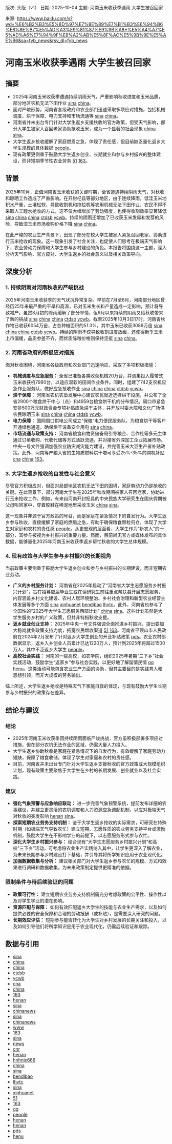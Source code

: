 版次: 头版（v1）
日期: 2025-10-04
主题: 河南玉米收获季遇雨 大学生被召回家

来源: https://www.baidu.com/s?wd=%E6%B2%B3%E5%8D%97%E7%8E%89%E7%B1%B3%E6%94%B6%E8%8E%B7%E5%AD%A3%E9%81%87%E9%9B%A8+%E5%A4%A7%E5%AD%A6%E7%94%9F%E8%A2%AB%E5%8F%AC%E5%9B%9E%E5%AE%B6&sa=fyb_news&rsv_dl=fyb_news

# 河南玉米收获季遇雨 大学生被召回家

## 摘要
- 2025年河南玉米收获季遭遇持续阴雨天气，严重影响秋收进度和玉米品质，部分地区农机无法下田作业 [sina](https://vertexaisearch.cloud.google.com/grounding-api-redirect/AUZIYQHD5CvHSdwprZYAFulST3jeheanyAY-Rg5bs13-gLNnz4GRdsIfjwXPuMXGry47YGRNTrgwaV66H3w15uGSUsqUapIxIgeQMOwq4QumxFkWWR90KxVyppxiBrbZfUzP2098Ex80im2PsJGePsAgWnMYsW-v_VGsdM_C_PDwC5bXAvISnIH929N6UN10wE3fH_GyEkMU-g==) [china](https://vertexaisearch.cloud.google.com/grounding-api-redirect/AUZIYQFzZM68OlTc4V03xOP4b_rS5XqDvOcnP-jAO438NyBFYB_Kol8594b41MUJdek8-7xcoofUrcrASqQvtBPCJ7jEs4YzbsmbwNRK3xj7vbzblriHOWnjcgFJ04y0NPlYLkMsTGmxMqyizOCn_SRHH9MFLDqcucNbGW37Mw==)。
- 面对严峻形势，河南省各级政府和农业部门迅速采取多项应对措施，包括机械调度、烘干保障、电力支持和市场流通等 [sina](https://vertexaisearch.cloud.google.com/grounding-api-redirect/AUZIYQHD5CvHSdwprZYAFulST3jeheanyAY-Rg5bs13-gLNnz4GRdsIfjwXPuMXGry47YGRNTrgwaV66H3w15uGSUsqUapIxIgeQMOwq4QumxFkWWR90KxVyppxiBrbZfUzP2098Ex80im2PsJGePsAgWnMYsW-v_VGsdM_C_PDwC5bXAvISnIH929N6UN10wE3fH_GyEkMU-g==) [china](https://vertexaisearch.cloud.google.com/grounding-api-redirect/AUZIYQFzZM68OlTc4V03xOP4b_rS5XqDvOcnP-jAO438NyBFYB_Kol8594b41MUJdek8-7xcoofUrcrASqQvtBPCJ7jEs4YzbsmbwNRK3xj7vbzblriHOWnjcgFJ04y0NPlYLkMsTGmxMqyizOCn_SRHH9MFLDqcucNbGW37Mw==)。
- 河南省并未出台专门针对大学生返乡支援秋收的官方政策，但受天气影响，部分大学生被家人召回老家协助抢收玉米，成为一个显著的社会现象 [china](https://vertexaisearch.cloud.google.com/grounding-api-redirect/AUZIYQH9wlB_QKmKAf_sj__8ENk_iiPV5jKRe1g3uanWApu6MJQG3Q6vH0_jI7p4Sf9_ugp8UpKo4eJWkqFR_R9oIvUhu0t-fztwTcHJfaeX4Cpc4y1NVVAc8FYVXsHwucwfhWYydwCv8hUqMua85hKGVRq9wc_Q2pS09phGvA==) [sina](https://vertexaisearch.cloud.google.com/grounding-api-redirect/AUZIYQF1_RGqhxUXoYakDu1g0XukVDcziT0jJVZGNDyZNQXvo8tQjWKvaQvWvW2YSwt3158wcKZETVI83YaVlWJp0J9QeIh_oxFHbUAAbS-OWVrz0pnLgYBYboCdv9MXszJe2AKeu3P5dgW2wFTTXpBOlpJ3IamBo1Z1o1L3AbE6CrWPga2ERNvt-lLXdSu_ri3sHewJr_JyoQ==)。
- 大学生返乡抢收缓解了家庭燃眉之急，体现了责任感，但目前缺乏量化返乡大学生规模的具体数据 [people](https://vertexaisearch.cloud.google.com/grounding-api-redirect/AUZIYQFcdJfkf3CQaFi3gLjEqFJN4MPwQeF_MRm0nE352FjYXyLBRS2SC_CVxY2XoiM9s-aIxKy55tgOp1OT5ukdpJFDpYAHwjTjIo4PQCsuDnUMgdJLmqBMxzWLFeVMtKmIDIqAcQJ2hzJAh79Ocm7zyhS3wij0juIZh-M=)。
- 现有政策更侧重于鼓励大学生返乡创业、长期就业和参与乡村振兴的整体建设，而非短期季节性农业劳务 [51](https://vertexaisearch.cloud.google.com/grounding-api-redirect/AUZIYQEWoaKL4fqZ4ZydMbUEGRhzWePIv3AtbIZxKWrcwgthTmd5fgf_NHyu-J3qnwTOx3BNaXFbC-On-pn8n7ElCBrHoX6RLxcVWcaayoPKHnpB-jgCp86HJlLUpHjSfLAiLTNkEpNPJte2LCvKmI_cu_AjeakcZME=) [163](https://vertexaisearch.cloud.google.com/grounding-api-redirect/AUZIYQFaJvMK5JLcx3mfBjUSnZXdl9fwoiS3AOKFivwZ72CqfglqnhAssQZ3Af5MyWC6leVTRQYFvvayn1qyQL60jUK2DP3Sh2mqktaOA3jjObKxRGXEFFU-sTFESFB6NrvlzCYY7P5iCQykRWqIwC2N459yCNvD1ik=)。

## 背景
2025年10月，正值河南省玉米收获的关键时期，全省遭遇持续阴雨天气，对秋收和晾晒工作造成了严重影响。在开封杞县等部分地区，由于连续降雨，低洼玉米地积水严重，土壤松软，导致收割机和拖拉机等农用机械无法下田作业，农民不得不采取人工蹚水抢收的方式，这不仅大幅增加了劳动强度，也使得收割效率显著降低 [sina](https://vertexaisearch.cloud.google.com/grounding-api-redirect/AUZIYQHD5CvHSdwprZYAFulST3jeheanyAY-Rg5bs13-gLNnz4GRdsIfjwXPuMXGry47YGRNTrgwaV66H3w15uGSUsqUapIxIgeQMOwq4QumxFkWWR90KxVyppxiBrbZfUzP2098Ex80im2PsJGePsAgWnMYsW-v_VGsdM_C_PDwC5bXAvISnIH929N6UN10wE3fH_GyEkMU-g==) [china](https://vertexaisearch.cloud.google.com/grounding-api-redirect/AUZIYQFzZM68OlTc4V03xOP4b_rS5XqDvOcnP-jAO438NyBFYB_Kol8594b41MUJdek8-7xcoofUrcrASqQvtBPCJ7jEs4YzbsmbwNRK3xj7vbzblriHOWnjcgFJ04y0NPlYLkMsTGmxMqyizOCn_SRHH9MFLDqcucNbGW37Mw==) [china](https://vertexaisearch.cloud.google.com/grounding-api-redirect/AUZIYQELj2T1wE-5i3Mhn4_MdPVHKzNIZOBIVFWgbaBPxVlFhrq4p1CfaTDxZWmhnM8agwDq5a9Acmz-kkYb05eoUlJPk6hA-epwd5NVLbEaXC1avbQweDO9eDoVAuJ-ADPcIbSZPmzP9j1W4WbDlE2yDGQKxhYwVoGnotPEKQ==) [ctdsb](https://vertexaisearch.cloud.google.com/grounding-api-redirect/AUZIYQFTAPCkzfXyvXgehAbcdKcIL5MgJyuE5abCrPmnfC5z_2df_PChR_78ohO-o23SDMgyNqofKNc8f6WUEfJRRyJKyCDjhKgIk6WLmru0RGgYhPGZqis6wMXEuL8IQY7w0zknX8idxwlKpXea) [ycwb](https://vertexaisearch.cloud.google.com/grounding-api-redirect/AUZIYQEb0ZFSj_9k6yTH0eeCRUaCBzWms6EwiDlWAODuDeq7ssoDRwquTR9tjyrlQOGCTdIggqbj2NRHFnOhYOIF4iFfVV_kYEDlvdEdadS0ZvsyCqFFsxsk7tKM-yZsxSaKljL3Atwlui2QPU4EYWKPQ78K)。持续的阴雨还增加了已收获玉米发霉和发芽的风险，导致湿玉米市场收购价格下降 [sina](https://vertexaisearch.cloud.google.com/grounding-api-redirect/AUZIYQHD5CvHSdwprZYAFulST3jeheanyAY-Rg5bs13-gLNnz4GRdsIfjwXPuMXGry47YGRNTrgwaV66H3w15uGSUsqUapIxIgeQMOwq4QumxFkWWR90KxVyppxiBrbZfUzP2098Ex80im2PsJGePsAgWnMYsW-v_VGsdM_C_PDwC5bXAvISnIH929N6UN10wE3fH_GyEkMU-g==) [china](https://vertexaisearch.cloud.google.com/grounding-api-redirect/AUZIYQFzZM68OlTc4V03xOP4b_rS5XqDvOcnP-jAO438NyBFYB_Kol8594b41MUJdek8-7xcoofUrcrASqQvtBPCJ7jEs4YzbsmbwNRK3xj7vbzblriHOWnjcgFJ04y0NPlYLkMsTGmxMqyizOCn_SRHH9MFLDqcucNbGW37Mw==)。

在此严峻的农业生产背景下，出现了部分在校大学生被家人紧急召回老家，协助进行玉米抢收的现象。这一现象引发了社会关注，也促使人们思考在极端天气影响下，农业劳动力保障和大学生参与乡村建设的角色。本报告将围绕这一主题，深入分析天气影响、官方应对、大学生返乡的社会意义以及相关政策导向。

## 深度分析

### 1. 持续阴雨对河南秋收的严峻挑战
2025年河南玉米收获季的天气状况异常复杂。早前在7月至8月，河南部分地区曾经历25年来最严重的干旱和高温，已对玉米生长和产量造成一定影响，预计将导致减产。虽然8月初的降雨缓解了部分旱情，但9月以来持续的阴雨又给秋收带来了新的挑战 [sina](https://vertexaisearch.cloud.google.com/grounding-api-redirect/AUZIYQHD5CvHSdwprZYAFulST3jeheanyAY-Rg5bs13-gLNnz4GRdsIfjwXPuMXGry47YGRNTrgwaV66H3w15uGSUsqUapIxIgeQMOwq4QumxFkWWR90KxVyppxiBrbZfUzP2098Ex80im2PsJGePsAgWnMYsW-v_VGsdM_C_PDwC5bXAvISnIH929N6UN10wE3fH_GyEkMU-g==) [china](https://vertexaisearch.cloud.google.com/grounding-api-redirect/AUZIYQFzZM68OlTc4V03xOP4b_rS5XqDvOcnP-jAO438NyBFYB_Kol8594b41MUJdek8-7xcoofUrcrASqQvtBPCJ7jEs4YzbsmbwNRK3xj7vbzblriHOWnjcgFJ04y0NPlYLkMsTGmxMqyizOCn_SRHH9MFLDqcucNbGW37Mw==) [china](https://vertexaisearch.cloud.google.com/grounding-api-redirect/AUZIYQELj2T1wE-5i3Mhn4_MdPVHKzNIZOBIVFWgbaBPxVlFhrq4p1CfaTDxZWmhnM8agwDq5a9Acmz-kkYb05eoUlJPk6hA-epwd5NVLbEaXC1avbQweDO9eDoVAuJ-ADPcIbSZPmzP9j1W4WbDlE2yDGQKxhYwVoGnotPEKQ==) [ctdsb](https://vertexaisearch.cloud.google.com/grounding-api-redirect/AUZIYQFTAPCkzfXyvXgehAbcdKcIL5MgJyuE5abCrPmnfC5z_2df_PChR_78ohO-o23SDMgyNqofKNc8f6WUEfJRRyJKyCDjhKgIk6WLmru0RGgYhPGZqis6wMXEuL8IQY7w0zknX8idxwlKpXea) [ycwb](https://vertexaisearch.cloud.google.com/grounding-api-redirect/AUZIYQEb0ZFSj_9k6yTH0eeCRUaCBzWms6EwiDlWAODuDeq7ssoDRwquTR9tjyrlQOGCTdIggqbj2NRHFnOhYOIF4iFfVV_kYEDlvdEdadS0ZvsyCqFFsxsk7tKM-yZsxSaKljL3Atwlui2QPU4EYWKPQ78K)。截至2025年10月3日17时，河南省秋作物已收获6054万亩，占总种植面积的51.3%，其中玉米已收获3089万亩 [sina](https://vertexaisearch.cloud.google.com/grounding-api-redirect/AUZIYQHD5CvHSdwprZYAFulST3jeheanyAY-Rg5bs13-gLNnz4GRdsIfjwXPuMXGry47YGRNTrgwaV66H3w15uGSUsqUapIxIgeQMOwq4QumxFkWWR90KxVyppxiBrbZfUzP2098Ex80im2PsJGePsAgWnMYsW-v_VGsdM_C_PDwC5bXAvISnIH929N6UN10wE3fH_GyEkMU-g==) [china](https://vertexaisearch.cloud.google.com/grounding-api-redirect/AUZIYQFzZM68OlTc4V03xOP4b_rS5XqDvOcnP-jAO438NyBFYB_Kol8594b41MUJdek8-7xcoofUrcrASqQvtBPCJ7jEs4YzbsmbwNRK3xj7vbzblriHOWnjcgFJ04y0NPlYLkMsTGmxMqyizOCn_SRHH9MFLDqcucNbGW37Mw==) [china](https://vertexaisearch.cloud.google.com/grounding-api-redirect/AUZIYQELj2T1wE-5i3Mhn4_MdPVHKzNIZOBIVFWgbaBPxVlFhrq4p1CfaTDxZWmhnM8agwDq5a9Acmz-kkYb05eoUlJPk6hA-epwd5NVLbEaXC1avbQweDO9eDoVAuJ-ADPcIbSZPmzP9j1W4WbDlE2yDGQKxhYwVoGnotPEKQ==) [ctdsb](https://vertexaisearch.cloud.google.com/grounding-api-redirect/AUZIYQFTAPCkzfXyvXgehAbcdKcIL5MgJyuE5abCrPmnfC5z_2df_PChR_78ohO-o23SDMgyNqofKNc8f6WUEfJRRyJKyCDjhKgIk6WLmru0RGgYhPGZqis6wMXEuL8IQY7w0zknX8idxwlKpXea) [ycwb](https://vertexaisearch.cloud.google.com/grounding-api-redirect/AUZIYQEb0ZFSj_9k6yTH0eeCRUaCBzWms6EwiDlWAODuDeq7ssoDRwquTR9tjyrlQOGCTdIggqbj2NRHFnOhYOIF4iFfVV_kYEDlvdEdadS0ZvsyCqFFsxsk7tKM-yZsxSaKljL3Atwlui2QPU4EYWKPQ78K)。持续的阴雨不仅导致收割进度放缓，还使得新季玉米上市偏缓，品质参差不齐，而优质陈粮价格则保持坚挺 [sina](https://vertexaisearch.cloud.google.com/grounding-api-redirect/AUZIYQHD5CvHSdwprZYAFulST3jeheanyAY-Rg5bs13-gLNnz4GRdsIfjwXPuMXGry47YGRNTrgwaV66H3w15uGSUsqUapIxIgeQMOwq4QumxFkWWR90KxVyppxiBrbZfUzP2098Ex80im2PsJGePsAgWnMYsW-v_VGsdM_C_PDwC5bXAvISnIH929N6UN10wE3fH_GyEkMU-g==) [china](https://vertexaisearch.cloud.google.com/grounding-api-redirect/AUZIYQFzZM68OlTc4V03xOP4b_rS5XqDvOcnP-jAO438NyBFYB_Kol8594b41MUJdek8-7xcoofUrcrASqQvtBPCJ7jEs4YzbsmbwNRK3xj7vbzblriHOWnjcgFJ04y0NPlYLkMsTGmxMqyizOCn_SRHH9MFLDqcucNbGW37Mw==)。

### 2. 河南省政府的积极应对措施
面对秋收困境，河南省各级政府和农业部门迅速响应，采取了多项积极措施：
- **机械调度与应急服务：** 全省已准备各类收获机械20万台，并调集投入履带式玉米收获机7980台，以适应湿软的田间作业条件。同时，组建了742支农机应急作业服务队，做好应急抢收作业 [sina](https://vertexaisearch.cloud.google.com/grounding-api-redirect/AUZIYQHD5CvHSdwprZYAFulST3jeheanyAY-Rg5bs13-gLNnz4GRdsIfjwXPuMXGry47YGRNTrgwaV66H3w15uGSUsqUapIxIgeQMOwq4QumxFkWWR90KxVyppxiBrbZfUzP2098Ex80im2PsJGePsAgWnMYsW-v_VGsdM_C_PDwC5bXAvISnIH929N6UN10wE3fH_GyEkMU-g==) [china](https://vertexaisearch.cloud.google.com/grounding-api-redirect/AUZIYQFzZM68OlTc4V03xOP4b_rS5XqDvOcnP-jAO438NyBFYB_Kol8594b41MUJdek8-7xcoofUrcrASqQvtBPCJ7jEs4YzbsmbwNRK3xj7vbzblriHOWnjcgFJ04y0NPlYLkMsTGmxMqyizOCn_SRHH9MFLDqcucNbGW37Mw==) [china](https://vertexaisearch.cloud.google.com/grounding-api-redirect/AUZIYQELj2T1wE-5i3Mhn4_MdPVHKzNIZOBIVFWgbaBPxVlFhrq4p1CfaTDxZWmhnM8agwDq5a9Acmz-kkYb05eoUlJPk6hA-epwd5NVLbEaXC1avbQweDO9eDoVAuJ-ADPcIbSZPmzP9j1W4WbDlE2yDGQKxhYwVoGnotPEKQ==) [ctdsb](https://vertexaisearch.cloud.google.com/grounding-api-redirect/AUZIYQFTAPCkzfXyvXgehAbcdKcIL5MgJyuE5abCrPmnfC5z_2df_PChR_78ohO-o23SDMgyNqofKNc8f6WUEfJRRyJKyCDjhKgIk6WLmru0RGgYhPGZqis6wMXEuL8IQY7w0zknX8idxwlKpXea) [ycwb](https://vertexaisearch.cloud.google.com/grounding-api-redirect/AUZIYQEb0ZFSj_9k6yTH0eeCRUaCBzWms6EwiDlWAODuDeq7ssoDRwquTR9tjyrlQOGCTdIggqbj2NRHFnOhYOIF4iFfVV_kYEDlvdEdadS0ZvsyCqFFsxsk7tKM-yZsxSaKljL3Atwlui2QPU4EYWKPQ78K)。
- **烘干保障：** 河南省农机农垦发展中心建议农民就近选择烘干设施，并公布了全省2900个粮食烘干中心（点）和4959台粮食烘干机的分布情况。周口市紧急安排500万元财政资金专项补贴应急烘干主体，并开放村委大院和文化广场供农民晾晒玉米 [sina](https://vertexaisearch.cloud.google.com/grounding-api-redirect/AUZIYQHD5CvHSdwprZYAFulST3jeheanyAY-Rg5bs13-gLNnz4GRdsIfjwXPuMXGry47YGRNTrgwaV66H3w15uGSUsqUapIxIgeQMOwq4QumxFkWWR90KxVyppxiBrbZfUzP2098Ex80im2PsJGePsAgWnMYsW-v_VGsdM_C_PDwC5bXAvISnIH929N6UN10wE3fH_GyEkMU-g==) [china](https://vertexaisearch.cloud.google.com/grounding-api-redirect/AUZIYQFzZM68OlTc4V03xOP4b_rS5XqDvOcnP-jAO438NyBFYB_Kol8594b41MUJdek8-7xcoofUrcrASqQvtBPCJ7jEs4YzbsmbwNRK3xj7vbzblriHOWnjcgFJ04y0NPlYLkMsTGmxMqyizOCn_SRHH9MFLDqcucNbGW37Mw==) [china](https://vertexaisearch.cloud.google.com/grounding-api-redirect/AUZIYQELj2T1wE-5i3Mhn4_MdPVHKzNIZOBIVFWgbaBPxVlFhrq4p1CfaTDxZWmhnM8agwDq5a9Acmz-kkYb05eoUlJPk6hA-epwd5NVLbEaXC1avbQweDO9eDoVAuJ-ADPcIbSZPmzP9j1W4WbDlE2yDGQKxhYwVoGnotPEKQ==) [ctdsb](https://vertexaisearch.cloud.google.com/grounding-api-redirect/AUZIYQFTAPCkzfXyvXgehAbcdKcIL5MgJyuE5abCrPmnfC5z_2df_PChR_78ohO-o23SDMgyNqofKNc8f6WUEfJRRyJKyCDjhKgIk6WLmru0RGgYhPGZqis6wMXEuL8IQY7w0zknX8idxwlKpXea) [ycwb](https://vertexaisearch.cloud.google.com/grounding-api-redirect/AUZIYQEb0ZFSj_9k6yTH0eeCRUaCBzWms6EwiDlWAODuDeq7ssoDRwquTR9tjyrlQOGCTdIggqbj2NRHFnOhYOIF4iFfVV_kYEDlvdEdadS0ZvsyCqFFsxsk7tKM-yZsxSaKljL3Atwlui2QPU4EYWKPQ78K)。
- **电力保障：** 国网周口供电公司成立“保粮”电力便民服务队，为粮食烘干等客户开通绿色通道，确保烘干设备安全用电 [sina](https://vertexaisearch.cloud.google.com/grounding-api-redirect/AUZIYQHD5CvHSdwprZYAFulST3jeheanyAY-Rg5bs13-gLNnz4GRdsIfjwXPuMXGry47YGRNTrgwaV66H3w15uGSUsqUapIxIgeQMOwq4QumxFkWWR90KxVyppxiBrbZfUzP2098Ex80im2PsJGePsAgWnMYsW-v_VGsdM_C_PDwC5bXAvISnIH929N6UN10wE3fH_GyEkMU-g==) [china](https://vertexaisearch.cloud.google.com/grounding-api-redirect/AUZIYQFzZM68OlTc4V03xOP4b_rS5XqDvOcnP-jAO438NyBFYB_Kol8594b41MUJdek8-7xcoofUrcrASqQvtBPCJ7jEs4YzbsmbwNRK3xj7vbzblriHOWnjcgFJ04y0NPlYLkMsTGmxMqyizOCn_SRHH9MFLDqcucNbGW37Mw==)。
- **市场流通与政策支持：** 河南省粮食和物资储备局引导粮企、合作社等多元主体通过订单收购、代收代储等方式活跃流通，并对接省外深加工企业拓展市场。中央一号文件强调加强农业防灾减灾能力建设，并完善玉米大豆生产者补贴政策。此外，河南等产粮大省的生物质燃料烘干塔可享受25%-35%的购机补贴 [cna](https://vertexaisearch.cloud.google.com/grounding-api-redirect/AUZIYQGUihK8O1ZtOmggRq5WkzOqRQRzz1Q6KhQabPF4cEI26NZMc7CHVEOeOux8RCdxzUCfV49-x6rG8PlNmCihSmVRCyr1WWNVRUZis8-S_EstOvJ6pFhddnKZV3XtnKHm47H0Mt3i_S-N6nuxu4I=) [china](https://vertexaisearch.cloud.google.com/grounding-api-redirect/AUZIYQE9B5BvqlI6nw8ImSCjHOu9ykhO_hSajTyO_X-FoDsOq7MHdiO1xZ6jj7BfxsZakeXtz_8xranB-bDn-piyQiKYBhd4IMIx7Qh3dcs49AkJrfqaLuAGPPnxjel29R1T1OLYLOmKbVsU3_xwzDa0T97WTniIHa-d1xQ=) [163](https://vertexaisearch.cloud.google.com/grounding-api-redirect/AUZIYQG5WmwEsNNbkBlohcSCghEgfKgt1usgFs127gYYvRiOCWPvlhbItALar_21S1q2UTspMimoUHkjGIpqFT8kk_LGvjRXCMZm30aoXt5W_5ZOODsmuegsHlLYVo2yuDRrA-Yymaah5LOfWVVFvQ==)。

### 3. 大学生返乡抢收的自发性与社会意义
尽管官方积极应对，但面对局部地区农机无法下田的困境，家庭劳动力仍是抢收的关键。在此背景下，部分河南大学生在2025年秋收期间被家人召回老家，协助进行玉米抢收工作。例如，有来自河南开封杞县的中央民族大学研究生在国庆假期被父母叫回家中，穿着胶鞋在稀泥地里采收玉米 [china](https://vertexaisearch.google.com/id/1-0) [sina](https://vertexaisearch.cloud.google.com/grounding-api-redirect/AUZIYQF1_RGqhxUXoYakDu1g0XukVDcziT0jJVZGNDyZNQXvo8tQjWKvaQvWvW2YSwt3158wcKZETVI83YaVlWJp0J9QeIh_oxFHbUAAbS-OWVrz0pnLgYBYboCdv9MXszJe2AKeu3P5dgW2wFTTXpBOlpJ3IamBo1Z1o1L3AbE6CrWPga2ERNvt-lLXdSu_ri3sHewJr_JyoQ==)。

这一现象并非源于官方政策的号召，而是家庭在紧急情况下的自发行为。大学生返乡参与秋收，直接缓解了家庭的燃眉之急，有助于确保粮食颗粒归仓，体现了大学生对家庭和农村的责任感 [people](https://vertexaisearch.cloud.google.com/grounding-api-redirect/AUZIYQFcdJfkf3CQaFi3gLjEqFJN4MPwQeF_MRm0nE352FjYXyLBRS2SC_CVxY2XoiM9s-aIxKy55tgOp1OT5ukdpJFDpYAHwjTjIo4PQCsuDnUMgdJLmqBMxzWLFeVMtKmIDIqAcQJ2hzJAh79Ocm7zyhS3wij0juIZh-M=)。从更宏观的层面看，大学生作为“新农人”的一部分，其参与被视为乡村振兴的重要力量。然而，目前尚无官方或媒体发布的具体数据，能够量化2025年河南玉米收获季返乡帮忙秋收的大学生总体规模。

### 4. 现有政策与大学生参与乡村振兴的长期视角
当前政策主要侧重于鼓励大学生返乡创业和参与乡村振兴的长期建设，而非短期农业劳动。
- **广义的乡村服务计划：** 河南省在2025年启动了“河南省大学生志愿服务乡村振兴计划”，旨在招募应届毕业生或在读研究生前往重点帮扶县开展志愿服务，内容涵盖乡村文化建设、农村人居环境整治、乡村社会治理和新型农业经营主体发展等多个方面 [sina](https://vertexaisearch.cloud.google.com/grounding-api-redirect/AUZIYQEHY1yNKZQa7U-pDMmJqsY1mmMNyo1RIuAuj-qIM9GW01OYAqUiVZdjKkzrmUtr2ibUUe9qbHINyG6cz5BCkhs6SwBxKleytYfo7gFVMIm6F__QF0gXbXgAdXfQdyUAhvX2N6xqYwSCtqzz6fbECnk0SDeyGS0oXEnkoI8nvGMnlzHXIlBRTlp3drP4) [xinhuanet](https://vertexaisearch.cloud.google.com/grounding-api-redirect/AUZIYQE9-u6R5LVsnGhO7x-fcio4mNsfgsvFzBNiFZifJEO1JeX94Vh35kOcE_fHPxk80TjilX7AejTwook9hfHVSieBq-0iJ_WF65bv--p5SotunvTaapQ7xeSucqXz7YbkhsDG6kU-Brxh7xqKNBV2clHtLs7f6ob1etfoNYsCsmycfLUhmn6sduAH9spWyrjg) [bendibao](https://vertexaisearch.cloud.google.com/grounding-api-redirect/AUZIYQHkzr5ozssz-por3PVE2dkTtazOIPhUCBoKZiEC2Up59iywmDSAwbuhzGWCW_WsLn4zlV6F8KhuIQoBSXfLMQMWgIIH1D1sTqlkUO3NMlsJyAyyYaNHtagV32WBzH2jHxoZ-Vywgg==) [lhvtc](https://vertexaisearch.cloud.google.com/grounding-api-redirect/AUZIYQFsct8x131MHoKYB0S_WyBu27swIcUCK-IBVaeE1UZlYvmOsWn_39SUs8rKr8ZVX5ZoGSqM_vN02QXwskLuWx-7biu87zsPRaFpnawUFloP9ue75747LajcTMWMi87onUtfSi_gT4M=)。此外，河南省也参与了全国性的“2025年大学生志愿服务西部计划” [china](https://vertexaisearch.cloud.google.com/grounding-api-redirect/AUZIYQH9wlB_QKmKAf_sj__8ENk_iiPV5jKRe1g3uanWApu6MJQG3Q6vH0_jI7p4Sf9_ugp8UpKo4eJWkqFR_R9oIvUhu0t-fztwTcHJfaeX4Cpc4y1NVVAc8FYVXsHwucwfhWYydwCv8hUqMua85hKGVRq9wc_Q2pS09phGvA==) [sina](https://vertexaisearch.cloud.google.com/grounding-api-redirect/AUZIYQF1_RGqhxUXoYakDu1g0XukVDcziT0jJVZGNDyZNQXvo8tQjWKvaQvWvW2YSwt3158wcKZETVI83YaVlWJp0J9QeIh_oxFHbUAAbS-OWVrz0pnLgYBYboCdv9MXszJe2AKeu3P5dgW2wFTTXpBOlpJ3IamBo1Z1o1L3AbE6CrWPga2ERNvt-lLXdSu_ri3sHewJr_JyoQ==)。这些计划虽然是大学生服务乡村的广义政策，但并非特指秋收支援。
- **返乡就业创业支持：** 2025年中央一号文件强调全面推进乡村振兴，提出要加大稳岗就业政策支持力度，拓宽农民增收渠道 [51](https://vertexaisearch.cloud.google.com/grounding-api-redirect/AUZIYQEWoaKL4fqZ4ZydMbUEGRhzWePIv3AtbIZxKWrcwgthTmd5fgf_NHyu-J3qnwTOx3BNaXFbC-On-pn8n7ElCBrHoX6RLxcVWcaayoPKHnpB-jgCp86HJlLUpHjSfLAiLTNkEpNPJte2LCvKmI_cu_AjeakcZME=) [163](https://vertexaisearch.cloud.google.com/grounding-api-redirect/AUZIYQFaJvMK5JLcx3mfBjUSnZXdl9fwoiS3AOKFivwZ72CqfglqnhAssQZ3Af5MyWC6leVTRQYFvvayn1qyQL60jUK2DP3Sh2mqktaOA3jjObKxRGXEFFU-sTFESFB6NrvlzCYY7P5iCQykRWqIwC2N459yCNvD1ik=)。河南省平顶山市人民政府在2024年2月发布了针对返乡大学生创业的开业补贴政策 [pds](https://vertexaisearch.cloud.google.com/grounding-api-redirect/AUZIYQGTKUcCYvihJA9RYvIbieesU7ZahtG4nZhxXTW4_1QASamUOHOCFP5a0vHVPPYfnUKJXXgourwtVPMMPQ0yq55nvgXKmpw5ygoFbN_QI4pBPkFVe3z1-cRsKbq-aI_vBy00lC2c6XcZFfOtZw==)。农业农村部数据显示，返乡入乡创业人员累计已达1220万人，预计到2025年将超过1500万人，其中不乏返乡大学生 [people](https://vertexaisearch.cloud.google.com/grounding-api-redirect/AUZIYQFcdJfkf3CQaFi3gLjEqFJN4MPwQeF_MRm0nE352FjYXyLBRS2SC_CVxY2XoiM9s-aIxKy55tgOp1OT5ukdpJFDpYAHwjTjIo4PQCsuDnUMgdJLmqBMxzWLFeVMtKmIDIqAcQJ2hzJAh79Ocm7zyhS3wij0juIZh-M=)。
- **高校社会实践：** 河南的一些高校，如农学院，组织2025年暑期“三下乡”社会实践活动，鼓励学生“返家乡”参与社会实践，以更好地了解国情民情 [qq](https://vertexaisearch.cloud.google.com/grounding-api-redirect/AUZIYQGZL28BaAYevsvZNHoEQBiHNOmj876TgXk_Qog49j_sq7xMS26n1-crtGiQosJsiP8lfonqLnIknSortbjgQzKIheMOyogX80fwzd03Ti_DR9oqbK6aYw09UKzoc_-Hx-vW8vWL6Q==) [henu](https://vertexaisearch.cloud.google.com/grounding-api-redirect/AUZIYQEKkRHJftDtZ-yQypWn5k5UMbu8PAZ-6GcRFY83sufTeDLnHfwppixZdOwr8GXjSDg66u6IE6Pf-5cN6nkupijX-EyCu6GfPxUkezSWNeOhKZlM_T0URNsYY1w9GySJRgyrtr_F)。这类活动可能包含农业生产方面的协助，但其主要目的是实践育人和思想引领，而非大规模的劳务输出。

综上所述，大学生返乡抢收是特殊天气下家庭自救的体现，与现有鼓励大学生长期参与乡村振兴的政策存在差异。

## 结论与建议

### 结论
- 2025年河南玉米收获季因持续阴雨面临严峻挑战，官方虽积极部署多项应对措施，但在部分农机无法作业的区域，仍需大量人力投入。
- 大学生返乡协助秋收是家庭在紧急情况下的自发行为，有效缓解了家庭劳动力短缺，保障了粮食收储，体现了学生对家庭和农村的责任感。
- 目前，河南省并未出台专门针对大学生返乡支援秋收的官方政策或大规模组织计划，现有政策主要聚焦于大学生在乡村的长期发展、创业就业以及社会实践。

### 建议
- **强化气象预警与应急响应联动：** 进一步完善气象预警系统，提前发布详细的农事建议，并建立更灵活的农机调度和人力资源应急调配机制，以应对极端天气对秋收的突发影响 [henan](https://vertexaisearch.cloud.google.com/grounding-api-redirect/AUZIYQF9n5cBNbpvwQhmnfxzXCN1KZ_Y59VDBAx9Fuc6hs9lNM_R_LhDxHHypV3_9hkG_cT6YwMLecvkadRr-PGkFOP5zyC6Tk0_A49swQRtXShLMwpseU6NYsnJaMc2xkg5CX7XcD_T-0Xn9HWezrPw) [sina](https://vertexaisearch.cloud.google.com/grounding-api-redirect/AUZIYQHD5CvHSdwprZYAFulST3jeheanyAY-Rg5bs13-gLNnz4GRdsIfjwXPuMXGry47YGRNTrgwaV66H3w15uGSUsqUapIxIgeQMOwq4QumxFkWWR90KxVyppxiBrbZfUzP2098Ex80im2PsJGePsAgWnMYsW-v_VGsdM_C_PDwC5bXAvISnIH929N6UN10wE3fH_GyEkMU-g==)。
- **探索短期农业劳务支持机制：** 鉴于大学生返乡抢收的实际需求，可研究在特殊时期（如极端天气导致农忙）建立短期、志愿性质的农业劳务支持平台或激励机制，鼓励大学生在不影响学业的前提下，以志愿服务形式参与农忙。
- **深化大学生乡村振兴参与：** 结合现有“大学生志愿服务乡村振兴计划”和高校“三下乡”活动，可考虑将农业生产实践纳入其中，让学生更深入了解农业，为未来长期参与乡村建设打下基础，并引导其将所学知识应用于农业现代化。
- **加强数据收集与分析：** 建议相关部门对大学生返乡参与农忙的规模、方式和效果进行调研和数据收集，为未来政策制定提供更精准的依据。

### 限制条件与待后续验证的问题
- **政策可行性：** 建立短期农业劳务支持机制需充分考虑政策的公平性、操作性以及对学生学业的潜在影响。
- **资源匹配与保障：** 如何有效匹配返乡大学生的技能与农业生产需求，以及如何提供必要的安全保障和合理的劳动报酬（或补贴），是需要深入研究的问题。
- **长期效应评估：** 短期参与能否转化为大学生对乡村发展的长期关注和投入，以及如何引导他们将所学知识应用于农业现代化，仍需后续验证和跟踪。

## 数据与引用
- [sina](https://vertexaisearch.cloud.google.com/grounding-api-redirect/AUZIYQHD5CvHSdwprZYAFulST3jeheanyAY-Rg5bs13-gLNnz4GRdsIfjwXPuMXGry47YGRNTrgwaV66H3w15uGSUsqUapIxIgeQMOwq4QumxFkWWR90KxVyppxiBrbZfUzP2098Ex80im2PsJGePsAgWnMYsW-v_VGsdM_C_PDwC5bXAvISnIH929N6UN10wE3fH_GyEkMU-g==)
- [china](https://vertexaisearch.cloud.google.com/grounding-api-redirect/AUZIYQFzZM68OlTc4V03xOP4b_rS5XqDvOcnP-jAO438NyBFYB_Kol8594b41MUJdek8-7xcoofUrcrASqQvtBPCJ7jEs4YzbsmbwNRK3xj7vbzblriHOWnjcgFJ04y0NPlYLkMsTGmxMqyizOCn_SRHH9MFLDqcucNbGW37Mw==)
- [china](https://vertexaisearch.cloud.google.com/grounding-api-redirect/AUZIYQELj2T1wE-5i3Mhn4_MdPVHKzNIZOBIVFWgbaBPxVlFhrq4p1CfaTDxZWmhnM8agwDq5a9Acmz-kkYb05eoUlJPk6hA-epwd5NVLbEaXC1avbQweDO9eDoVAuJ-ADPcIbSZPmzP9j1W4WbDlE2yDGQKxhYwVoGnotPEKQ==)
- [ctdsb](https://vertexaisearch.cloud.google.com/grounding-api-redirect/AUZIYQFTAPCkzfXyvXgehAbcdKcIL5MgJyuE5abCrPmnfC5z_2df_PChR_78ohO-o23SDMgyNqofKNc8f6WUEfJRRyJKyCDjhKgIk6WLmru0RGgYhPGZqis6wMXEuL8IQY7w0zknX8idxwlKpXea)
- [ycwb](https://vertexaisearch.cloud.google.com/grounding-api-redirect/AUZIYQEb0ZFSj_9k6yTH0eeCRUaCBzWms6EwiDlWAODuDeq7ssoDRwquTR9tjyrlQOGCTdIggqbj2NRHFnOhYOIF4iFfVV_kYEDlvdEdadS0ZvsyCqFFsxsk7tKM-yZsxSaKljL3Atwlui2QPU4EYWKPQ78K)
- [cna](https://vertexaisearch.cloud.google.com/grounding-api-redirect/AUZIYQGUihK8O1ZtOmggRq5WkzOqRQRzz1Q6KhQabPF4cEI26NZMc7CHVEOeOux8RCdxzUCfV49-x6rG8PlNmCihSmVRCyr1WWNVRUZis8-S_EstOvJ6pFhddnKZV3XtnKHm47H0Mt3i_S-N6nuxu4I=)
- [china](https://vertexaisearch.cloud.google.com/grounding-api-redirect/AUZIYQE9B5BvqlI6nw8ImSCjHOu9ykhO_hSajTyO_X-FoDsOq7MHdiO1xZ6jj7BfxsZakeXtz_8xranB-bDn-piyQiKYBhd4IMIx7Qh3dcs49AkJrfqaLuAGPPnxjel29R1T1OLYLOmKbVsU3_xwzDa0T97WTniIHa-d1xQ=)
- [163](https://vertexaisearch.cloud.google.com/grounding-api-redirect/AUZIYQG5WmwEsNNbkBlohcSCghEgfKgt1usgFs127gYYvRiOCWPvlhbItALar_21S1q2UTspMimoUHkjGIpqFT8kk_LGvjRXCMZm30aoXt5W_5ZOODsmuegsHlLYVo2yuDRrA-Yymaah5LOfWVVFvQ==)
- [henan](https://vertexaisearch.cloud.google.com/grounding-api-redirect/AUZIYQF9n5cBNbpvwQhmnfxzXCN1KZ_Y59VDBAx9Fuc6hs9lNM_R_LhDxHHypV3_9hkG_cT6YwMLecvkadRr-PGkFOP5zyC6Tk0_A49swQRtXShLMwpseU6NYsnJaMc2xkg5CX7XcD_T-0Xn9HWezrPw)
- [sina](https://vertexaisearch.cloud.google.com/grounding-api-redirect/AUZIYQF683jzVmbjR1baUPUxJN_gR0oOC00DnRuok99NcV0-CPDP7TxuwJf_m4fQoHTQ1a8lxy-A28_4FO4lqrzrEBQMqaNFTSvqTN4MPmmozDVO61sElYP98jhb1Mcsl-ZHdHBp2gJM-HlC4hQIQdaH6Hg7Wa3a17pFKH_Ud8KjyaSKqbmccBJ-DQ==)
- [chinanews](https://vertexaisearch.cloud.google.com/grounding-api-redirect/AUZIYQEq1eTGytfoSTOWX_qsFJr_MnmIS1Mk9sDy_Q3OodUgI3t2N3vUacJAcN-ZU_yCN6YBmrXPamoPrthvgznr9NLUsnqgCoFVbGDCuvX_4FRGT45PrAUhjPLx-i9TS6tBTjGyd6uMstr4qiuG6rhkx-tGVxzOnA==)
- [sina](https://vertexaisearch.cloud.google.com/grounding-api-redirect/AUZIYQHU1mSnHOcZM9HIW2oI67Mbb8N_hNxRu2q4iA-SrKu_HxWCQsZiOEv--7Zw3Vbnbb6rOjg0q2sDAlkjbSZzTmHzEjMYYrRvH5Liwrb0Ev4PKEYGG1syjnIT8ckgit2FGS-XbO_h6-RY2XvYGqF0hqt4Gm3AZT2Nlm56rRcqKPlI2n33ZwMcNQ==)
- [chinanews](https://vertexaisearch.cloud.google.com/grounding-api-redirect/AUZIYQFcRvp8i5MTESvhElI8AbFESYWLCwsUl9fPCIn0DTw-Hzm7ep5kgftifTK1cEa9EDBNnLW-QAskauszqQqgW5dEt72nb9u_Tav0SyNaw--AWHW9bq1bN0ez-d1PjUSfRhqneB2FVh4E-wzUR9YbPUhKeXHIIUcWY2df)
- [www](https://vertexaisearch.cloud.google.com/grounding-api-redirect/AUZIYQFlAFO7R5-xdtkkdwjnVcSewv5Zo1CBgeLMDMsCEmFnTBltXYnUzdKil-D4_w_ZTZRELpEqPlBEeAqlipJbpqYttBY2kxHB-YBjMPwWjVEr2gUETbG2X18oo3OvzGl1jWqLJAzMnYpyEZKdyGl8Aeir_XLguTvr)
- [163](https://vertexaisearch.cloud.google.com/grounding-api-redirect/AUZIYQEJ4pKheI1K9SiR5ChX7s_2eqFpJFBHZJ1GO1rRvM8Oq_U7XQM3FY2BwRk5bEAH2_3EIh1KoUDzg-w2Y5S7--6w69YqAUHF-RbOn2JZ7_DQ-YUJ6k6y7jGF7osqm4rMQ9S-TuErn6k45ERuWVewgbs=)
- [sina](https://vertexaisearch.cloud.google.com/grounding-api-redirect/AUZIYQFR6bP-RBuI5NUXJDzXVxepldM6q4ZvrIHY_yl0yz8wpRoosdpoCVLw5xgKT444xZApDzgtuWYGoVI4CuIcI8BhB58uiKoc52vHP-nqnJfOlAFlWblrM2yZuNnRc8EH3aFtl-JokH9Y4RSA_TWXKiXymOroNrzDUFT9wSCsixJ9CxIY0hfYcFhTauJBHDeye-BWIPigp2Kyew==)
- [news](https://vertexaisearch.cloud.google.com/grounding-api-redirect/AUZIYQFRHmhxx_ZRP-QpsIblhZLM9ww_CD6ISnW1T7PxsEB0uA73-DXEd5buya4BqTUR4FiP-vCsvvBgkCMm9DtZ9D4vUzJDvZCx5WNyrAWuOzuEL8tq1oNDQYPSGOeYqQdB7WnhLlRPIXKKy2hduQssayxxlNSBtYKfQN88nE1LqxxfnYlKSGITVGw=)
- [cnr](https://vertexaisearch.cloud.google.com/grounding-api-redirect/AUZIYQGANIVplGu4lQz12HlM98-srT1WejYPm-3XkgqG8VF5Zb5THikRnPW7h8RiFM4yVYkU0vocHopZbO7uPdj_xDL7bqEhQqGUk2ChWNSAgG4FjWABY6KlHP2m45SqocY84dJXrdHGNSLQLL8ect7i7pd7ygAp7ffSpiHsNrG47DI=)
- [henan](https://vertexaisearch.cloud.google.com/grounding-api-redirect/AUZIYQG3IrZSGAze4bpDPSsBU3-7wP525O3rrMRSsyiZLo4EY7mRW164D_phM9SokdSyzqL_WAPOmDT7O7CdyGuFfFNRXyua9Z4ETeV9zJcfSrbPEhYKysrHMMIvlSuhCx8YJeBumn9EPdI3Ahi8X9XS)
- [hnhnjx666](https://vertexaisearch.cloud.google.com/grounding-api-redirect/AUZIYQGnZftTnzJ_oXxUG-94yShZfa0OjFzzInf24ByWhOg6a-HF1R9TwUIR1i02ynpVBNybDS2s-I01Ntoarfb0zsp48cohCnmMvUuXXRzGbqzBEV9a8lWekaweNkH3UKw0Hmg=)
- [china](https://vertexaisearch.cloud.google.com/grounding-api-redirect/AUZIYQH9wlB_QKmKAf_sj__8ENk_iiPV5jKRe1g3uanWApu6MJQG3Q6vH0_jI7p4Sf9_ugp8UpKo4eJWkqFR_R9oIvUhu0t-fztwTcHJfaeX4Cpc4y1NVVAc8FYVXsHwucwfhWYydwCv8hUqMua85hKGVRq9wc_Q2pS09phGvA==)
- [sina](https://vertexaisearch.cloud.google.com/grounding-api-redirect/AUZIYQF1_RGqhxUXoYakDu1g0XukVDcziT0jJVZGNDyZNQXvo8tQjWKvaQvWvW2YSwt3158wcKZETVI83YaVlWJp0J9QeIh_oxFHbUAAbS-OWVrz0pnLgYBYboCdv9MXszJe2AKeu3P5dgW2wFTTXpBOlpJ3IamBo1Z1o1L3AbE6CrWPga2ERNvt-lLXdSu_ri3sHewJr_JyoQ==)
- [bendibao](https://vertexaisearch.cloud.google.com/grounding-api-redirect/AUZIYQHkzr5ozssz-por3PVE2dkTtazOIPhUCBoKZiEC2Up59iywmDSAwbuhzGWCW_WsLn4zlV6F8KhuIQoBSXfLMQMWgIIH1D1sTqlkUO3NMlsJyAyyYaNHtagV32WBzH2jHxoZ-Vywgg==)
- [lhvtc](https://vertexaisearch.cloud.google.com/grounding-api-redirect/AUZIYQFsct8x131MHoKYB0S_WyBu27swIcUCK-IBVaeE1UZlYvmOsWn_39SUs8rKr8ZVX5ZoGSqM_vN02QXwskLuWx-7biu87zsPRaFpnawUFloP9ue75747LajcTMWMi87onUtfSi_gT4M=)
- [sina](https://vertexaisearch.cloud.google.com/grounding-api-redirect/AUZIYQEHY1yNKZQa7U-pDMmJqsY1mmMNyo1RIuAuj-qIM9GW01OYAqUiVZdjKkzrmUtr2ibUUe9qbHINyG6cz5BCkhs6SwBxKleytYfo7gFVMIm6F__QF0gXbXgAdXfQdyUAhvX2N6xqYwSCtqzz6fbECnk0SDeyGS0oXEnkoI8nvGMnlzHXIlBRTlp3drP4)
- [xinhuanet](https://vertexaisearch.cloud.google.com/grounding-api-redirect/AUZIYQE9-u6R5LVsnGhO7x-fcio4mNsfgsvFzBNiFZifJEO1JeX94Vh35kOcE_fHPxk80TjilX7AejTwook9hfHVSieBq-0iJ_WF65bv--p5SotunvTaapQ7xeSucqXz7YbkhsDG6kU-Brxh7xqKNBV2clHtLs7f6ob1etfoNYsCsmycfLUhmn6sduAH9spWyrjg)
- [51](https://vertexaisearch.cloud.google.com/grounding-api-redirect/AUZIYQEWoaKL4fqZ4ZydMbUEGRhzWePIv3AtbIZxKWrcwgthTmd5fgf_NHyu-J3qnwTOx3BNaXFbC-On-pn8n7ElCBrHoX6RLxcVWcaayoPKHnpB-jgCp86HJlLUpHjSfLAiLTNkEpNPJte2LCvKmI_cu_AjeakcZME=)
- [163](https://vertexaisearch.cloud.google.com/grounding-api-redirect/AUZIYQFaJvMK5JLcx3mfBjUSnZXdl9fwoiS3AOKFivwZ72CqfglqnhAssQZ3Af5MyWC6leVTRQYFvvayn1qyQL60jUK2DP3Sh2mqktaOA3jjObKxRGXEFFU-sTFESFB6NrvlzCYY7P5iCQykRWqIwC2N459yCNvD1ik=)
- [qq](https://vertexaisearch.cloud.google.com/grounding-api-redirect/AUZIYQGZL28BaAYevsvZNHoEQBiHNOmj876TgXk_Qog49j_sq7xMS26n1-crtGiQosJsiP8lfonqLnIknSortbjgQzKIheMOyogX80fwzd03Ti_DR9oqbK6aYw09UKzoc_-Hx-vW8vWL6Q==)
- [people](https://vertexaisearch.cloud.google.com/grounding-api-redirect/AUZIYQFcdJfkf3CQaFi3gLjEqFJN4MPwQeF_MRm0nE352FjYXyLBRS2SC_CVxY2XoiM9s-aIxKy55tgOp1OT5ukdpJFDpYAHwjTjIo4PQCsuDnUMgdJLmqBMxzWLFeVMtKmIDIqAcQJ2hzJAh79Ocm7zyhS3wij0juIZh-M=)
- [henan](https://vertexaisearch.cloud.google.com/grounding-api-redirect/AUZIYQFTWlaDajP9fmNBr8GXyBjZd8FtwUk3Z5h7BNzWTHA3ZZGh1oCcxQI02EjNcowF4ACUvYzqbYeOFTOMC3T9X62z22dJSAGnnfHklmgbdMolKdoDZ1HhUodcPXLfA_h_heH9a-BpY85fopqxT-c=)
- [henan](https://vertexaisearch.cloud.google.com/grounding-api-redirect/AUZIYQGYljf6C5TL8O0h02y5ONy9VXGNxeSj9eHwpcoFSHbKfdUNzaGIG1nUjs6AKn8898JMhSQs_dkBLgUwtytOtgXCR7ySf5fYR4cOAoBXJOOXlDM7uqQJp8ouY9c-LPvAbiOAq5Gh7ZqXnlZD83g=)
- [pds](https://vertexaisearch.cloud.google.com/grounding-api-redirect/AUZIYQGTKUcCYvihJA9RYvIbieesU7ZahtG4nZhxXTW4_1QASamUOHOCFP5a0vHVPPYfnUKJXXgourwtVPMMPQ0yq55nvgXKmpw5ygoFbN_QI4pBPkFVe3z1-cRsKbq-aI_vBy00lC2c6XcZFfOtZw==)
- [henu](https://vertexaisearch.cloud.google.com/grounding-api-redirect/AUZIYQEKkRHJftDtZ-yQypWn5k5UMbu8PAZ-6GcRFY83sufTeDLnHfwppixZdOwr8GXjSDg66u6IE6Pf-5cN6nkupijX-EyCu6GfPxUkezSWNeOhKZlM_T0URNsYY1w9GySJRgyrtr_F)